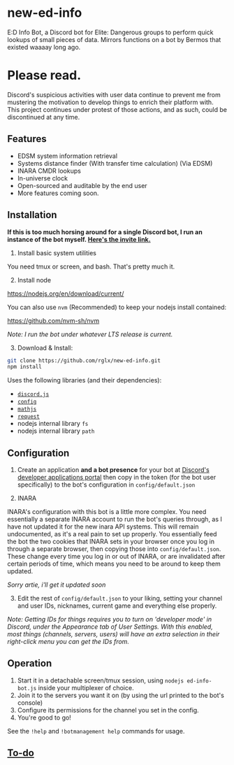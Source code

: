 # new-ed-info

E:D Info Bot, a Discord bot for Elite: Dangerous groups to perform quick lookups of small pieces of data. Mirrors functions on a bot by Bermos that existed waaaay long ago.

# Please read.

Discord's suspicious activities with user data continue to prevent me from mustering the motivation to develop things to enrich their platform with. This project continues under protest of those actions, and as such, could be discontinued at any time.

## Features

- EDSM system information retrieval
- Systems distance finder (With transfer time calculation) (Via EDSM)
- INARA CMDR lookups
- In-universe clock
- Open-sourced and auditable by the end user
- More features coming soon.

## Installation

**If this is too much horsing around for a single Discord bot, I run an instance of the bot myself. [Here's the invite link.](<https://discordapp.com/oauth2/authorize?client_id=421397320907620362&scope=bot&permissions=104321088>)**

1. Install basic system utilities

You need tmux or screen, and bash. That's pretty much it.

2. Install node

https://nodejs.org/en/download/current/

You can also use ```nvm``` (Recommended) to keep your nodejs install contained:

https://github.com/nvm-sh/nvm

*Note: I run the bot under whatever LTS release is current.*

3. Download & Install:

```bash
git clone https://github.com/rglx/new-ed-info.git
npm install
```

Uses the following libraries (and their dependencies):
- [`discord.js`](<https://discord.js.org/>)
- [`config`](<https://www.npmjs.com/package/config>)
- [`mathjs`](<https://www.npmjs.com/package/mathjs>)
- [`request`](<https://www.npmjs.com/package/request>)
- nodejs internal library `fs`
- nodejs internal library `path`

## Configuration

1. Create an application **and a bot presence** for your bot at [Discord's developer applications portal](<https://discordapp.com/developers/applications/me>) then copy in the token (for the bot user specifically) to the bot's configuration in `config/default.json`

2. INARA

INARA's configuration with this bot is a little more complex. You need essentially a separate INARA account to run the bot's queries through, as I have not updated it for the new inara API systems. This will remain undocumented, as it's a real pain to set up properly. You essentially feed the bot the two cookies that INARA sets in your browser once you log in through a separate browser, then copying those into `config/default.json`. These change every time you log in or out of INARA, or are invalidated after certain periods of time, which means you need to be around to keep them updated.

*Sorry artie, i'll get it updated soon*

3. Edit the rest of `config/default.json` to your liking, setting your channel and user IDs, nicknames, current game and everything else properly.

*Note: Getting IDs for things requires you to turn on 'developer mode' in Discord, under the Appearance tab of User Settings. With this enabled, most things (channels, servers, users) will have an extra selection in their right-click menu you can get the IDs from.*

## Operation
1. Start it in a detachable screen/tmux session, using `nodejs ed-info-bot.js` inside your multiplexer of choice.
2. Join it to the servers you want it on (by using the url printed to the bot's console)
5. Configure its permissions for the channel you set in the config.
3. You're good to go!

See the `!help` and `!botmanagement help` commands for usage.

## [To-do](/../../issues?q=label%3Aenhancement)


